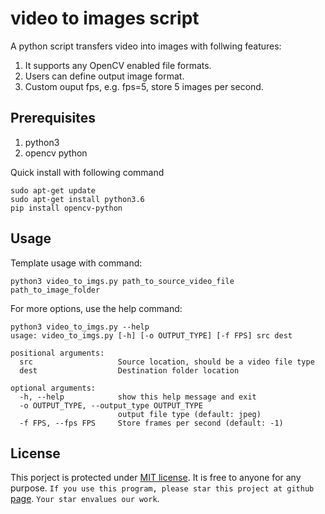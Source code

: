 # video to images script

A python script transfers video into images with follwing features:

1. It supports any OpenCV enabled file formats.
2. Users can define output image format.
3. Custom ouput fps, e.g. fps=5, store 5 images per second.

## Prerequisites

1. python3
2. opencv python

Quick install with following command

```
sudo apt-get update
sudo apt-get install python3.6
pip install opencv-python
```

## Usage

Template usage with command:

```
python3 video_to_imgs.py path_to_source_video_file path_to_image_folder
```

For more options, use the help command:

```
python3 video_to_imgs.py --help
usage: video_to_imgs.py [-h] [-o OUTPUT_TYPE] [-f FPS] src dest

positional arguments:
  src                   Source location, should be a video file type
  dest                  Destination folder location

optional arguments:
  -h, --help            show this help message and exit
  -o OUTPUT_TYPE, --output_type OUTPUT_TYPE
                        output file type (default: jpeg)
  -f FPS, --fps FPS     Store frames per second (default: -1)
```

## License

This porject is protected under [MIT license](./LICENSE). It is free to anyone for any purpose. `If you use this program, please star this project at github` [page](https://github.com/taohu1994/video_to_images_Python). `Your star envalues our work`.
